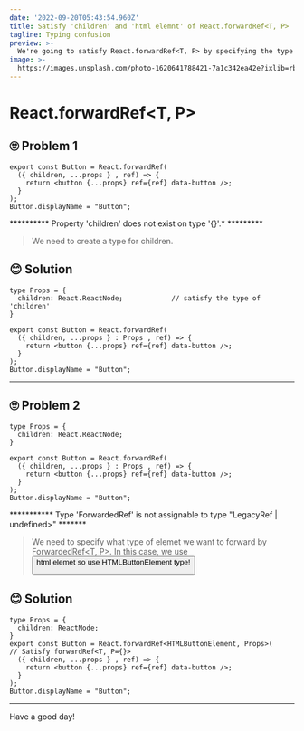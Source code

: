```yaml
---
date: '2022-09-20T05:43:54.960Z'
title: Satisfy 'children' and 'html elemnt' of React.forwardRef<T, P>
tagline: Typing confusion
preview: >-
  We're going to satisfy React.forwardRef<T, P> by specifying the type of 'children' and HTML element. 
image: >-
  https://images.unsplash.com/photo-1620641788421-7a1c342ea42e?ixlib=rb-1.2.1&ixid=MnwxMjA3fDB8MHxwaG90by1wYWdlfHx8fGVufDB8fHx8&auto=format&fit=crop&w=1074&q=80
---
```


# React.forwardRef<T, P>


## 🙄 Problem 1
```
export const Button = React.forwardRef(
  ({ children, ...props } , ref) => {
    return <button {...props} ref={ref} data-button />;
  }
);
Button.displayName = "Button";
```
********** Property 'children' does not exist on type '{}'.* *********

> We need to create a type for children.

## 😊 Solution

```
type Props = {
  children: React.ReactNode;            // satisfy the type of 'children'
}

export const Button = React.forwardRef(
  ({ children, ...props } : Props , ref) => {
    return <button {...props} ref={ref} data-button />;
  }
);
Button.displayName = "Button";
```

---

## 🙄 Problem 2

```
type Props = {
  children: React.ReactNode;
}

export const Button = React.forwardRef(
  ({ children, ...props } : Props , ref) => {
    return <button {...props} ref={ref} data-button />;
  }
);
Button.displayName = "Button";
```
*********** Type 'ForwardedRef<unknown>' is not assignable to type "LegacyRef<HTMLButtonElement> | undefined>" *******

> We need to specify what type of elemet we want to forward by ForwardedRef<T, P>. In this case, we use <button> html elemet so use HTMLButtonElement type!


## 😊 Solution
```
type Props = {
  children: ReactNode;
}
export const Button = React.forwardRef<HTMLButtonElement, Props>(             // Satisfy forwardRef<T, P={}>
  ({ children, ...props } , ref) => {
    return <button {...props} ref={ref} data-button />;
  }
);
Button.displayName = "Button";
```


--- 

Have a good day!

